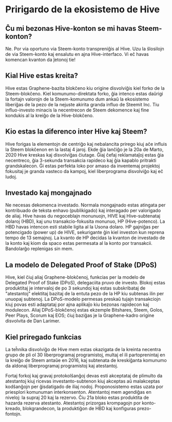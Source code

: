 # Pririgardo de la ekosistemo de Hive

## Ĉu mi bezonas Hive-konton se mi havas Steem-konton?
Ne. Por via oportuno via Steem-konto transpreniĝis al Hive. Uzu la ŝlosilojn de via Steem-konto kaj ensalutu en ajna Hive-interfaco. Vi eĉ havas komencan kvanton da ĵetonoj tie!

## Kial Hive estas kreita?
Hive estas Graphene-bazita blokĉeno kiu origine disvolviĝis kiel forko de la Steem-blokĉeno. Kiel komunumo-direktata forko, ĝia intenco estas daŭrigi la fortajn valorojn de la Steem-komunumo dum ankaŭ la ekosistemo liberiĝas de la pezo de la nejuste akirita granda influo de Steemit Inc. Tiu influo-investo minacis la necentrecon de Steem dekomence kaj fine kondukis al la kreiĝo de la Hive-blokĉeno.

## Kio estas la diferenco inter Hive kaj Steem?
Hive forigas la elementojn de centriĝo kaj nebalancita prirego kiuj aĉe influis la Steem blokĉenon en la lastaj 4 jaroj. Ekde ĝia lanĉiĝo je la 20a de Marto, 2020 Hive kreskas kaj disvolviĝas ĉiutage. Ĝiaj ĉefaj reklamataĵoj estas ĝia necentreco, ĝia 3-sekunda transakcia rapideco kaj ĝia kapablo pritrakti grandskalecon. Ĝi estas perfekta loko por amaso da inventemaj projektoj fokusitaj je granda vasteco da kampoj, kiel liberprograma disvolviĝo kaj eĉ ludoj.

## Investado kaj mongajnado
Ne necesas dekomenca investado. Normala mongajnado estas atingata per kontribuado de teksta enhavo (publikigado) kaj interagado per valorigado de aliaj. Hive havas du negoceblajn monunuojn, HIVE kaj Hive-subtenataj dolaroj (HBD), kaj unu transakcio-fokusita monunuo, HP (Hive-potenco). La HBD havas intencon esti stabile ligita al la Usona dolaro. HP gajniĝas per potencigado (power up) de HIVE, sekurigante ĝin kiel investon kun reprena tempo de 13 semajnoj. La kvanto de HP decidas la kvanton de investado de la konto kaj kiom da spaco estas permesata al la konto por transakcii. Bandolarĝo replenigas sin mem.

## La modelo de Delegated Proof of Stake (DPoS)
Hive, kiel ĉiuj aliaj Graphene-blokĉenoj, funkcias per la modelo de Delegated Proof of Stake (DPoS), delegaciita pruvo de investo. Blokoj estas produktitaj je intervaloj de po 3 sekundoj kaj estas subskribataj de "atestantoj" elektitaj bazitaj de la entuta pezo de la HP kiu subtenas ilin per unuopaj subtenoj. La DPoS-modelo permesas preskaŭ tujajn transakciojn kiuj povas esti adaptataj por ajna aplikaĵo kiu bezonas rapidecon kaj modulecon. Aliaj DPoS-blokĉenoj estas ekzemple Bitshares, Steem, Golos, Peer Plays, Scorum kaj EOS; ĉiuj baziĝas je la Graphene-kadro origine disvolvita de Dan Larimer.

## Kiel priregado funkcias
La teĥnika disvolviĝo de Hive mem estas okazigata de la kreinta necentra grupo de pli ol 30 liberprogramaj programistoj, multaj el ili partoprenintaj en la kreiĝo de Steem antaŭe en 2016, kaj subtenata de kreskiĝanta komunumo da aldonaj liberprogramaj programistoj kaj atestantoj.

Fortaj forkoj kaj gravaj protokolŝanĝoj devas esti akceptataj de plimulto da atestantoj kiuj ricevas investanto-subtenon kiuj akceptas aŭ malakceptas kodŝanĝojn per ĝisdatigado de iliaj nodoj. Proponosistemo estas uzata por priesplori komunuman interkonsenton. Atentantoj mem agendiĝas en niveloj: la supraj 20 kaj la rezervo. Ĉiu 21a bloko estas produktita de hazarda rezerva atestanto. Atestantoj prizorgas krompagojn por konto-kreado, blokgrandecon, la produktiĝon de HBD kaj konfiguras prezo-fontojn.
